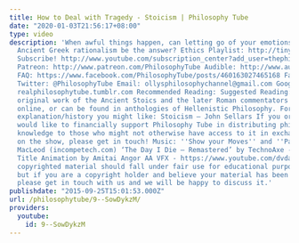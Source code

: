 ```yaml
---
title: How to Deal with Tragedy - Stoicism | Philosophy Tube
date: "2020-01-03T21:56:17+08:00"
type: video
description: 'When awful things happen, can letting go of your emotions and embracing
  Ancient Greek rationalism be the answer? Ethics Playlist: http://tinyurl.com/pnou49m
  Subscribe! http://www.youtube.com/subscription_center?add_user=thephilosophytube
  Patreon: http://www.patreon.com/PhilosophyTube Audible: http://www.audibletrial.com/PhilosophyTube
  FAQ: https://www.facebook.com/PhilosophyTube/posts/460163027465168 Facebook: https://www.facebook.com/PhilosophyTube?ref=hl
  Twitter: @PhilosophyTube Email: ollysphilosophychannel@gmail.com Google+: google.com/+thephilosophytube
  realphilosophytube.tumblr.com Recommended Reading: Suggested Reading: Much of the
  original work of the Ancient Stoics and the later Roman commentators is freely available
  online, or can be found in anthologies of Hellenistic Philosophy. For a general
  explanation/history you might like: Stoicism – John Sellars If you or your organisation
  would like to financially support Philosophy Tube in distributing philosophical
  knowledge to those who might not otherwise have access to it in exchange for credits
  on the show, please get in touch! Music: ''Show your Moves'' and ''Pamgea'' by Kevin
  MacLeod (incompetech.com) ‘The Day I Die – Remastered’ by TechnoAxe - http://tinyurl.com/kkrsfgg
  Title Animation by Amitai Angor AA VFX - https://www.youtube.com/dvdangor2011 Any
  copyrighted material should fall under fair use for educational purposes or commentary,
  but if you are a copyright holder and believe your material has been used unfairly
  please get in touch with us and we will be happy to discuss it.'
publishdate: "2015-09-25T15:01:53.000Z"
url: /philosophytube/9--SowDykzM/
providers:
  youtube:
    id: 9--SowDykzM
---
```

